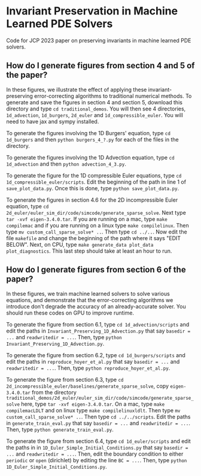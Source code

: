 # Invariant Preservation in Machine Learned PDE Solvers
Code for JCP 2023 paper on preserving invariants in machine learned PDE solvers.



## How do I generate figures from section 4 and 5 of the paper?

In these figures, we illustrate the effect of applying these invariant-preserving error-correcting algorithms to traditional numerical methods. To generate and save the figures in section 4 and section 5, download this directory and type `cd traditional_demos`. You will then see 4 directories, `1d_advection`, `1d_burgers`, `2d_euler` and `1d_compressible_euler`. You will need to have jax and sympy installed.

To generate the figures involving the 1D Burgers' equation, type `cd 1d_burgers` and then `python burgers_4_?.py` for each of the files in the directory. 

To generate the figures involving the 1D Advection equation, type `cd 1d_advection` and then `python advection_4_3.py`.

To generate the figure for the 1D compressible Euler equations, type `cd 1d_compressible_euler/scripts`. Edit the beginning of the path in line 1 of `save_plot_data.py`. Once this is done, type `python save_plot_data.py`.

To generate the figures in section 4.6 for the 2D incompressible Euler equation, type `cd 2d_euler/euler_sim_dir/code/simcode/generate_sparse_solve`. Next type `tar -xvf eigen-3.4.0.tar`. If you are running on a mac, type `make compilemac` and if you are running on a linux type `make compilelinux`. Then type `mv custom_call_sparse_solve* ..`. Then type `cd ../..`. Now edit the file `makefile` and change the beginning of the path where it says "EDIT BELOW". Next, on CPU, type `make generate_data plot_data plot_diagnostics`. This last step should take at least an hour to run.

## How do I generate figures from section 6 of the paper?

In these figures, we train machine learned solvers to solve various equations, and demonstrate that the error-correcting algorithms we introduce don't degrade the accuracy of an already-accurate solver. You should run these codes on GPU to improve runtime.

To generate the figure from section 6.1, type `cd 1d_advection/scripts` and edit the paths in `Invariant_Preserving_1D_Advection.py` that say `basedir = ...` and `readwritedir = ...`. Then, type `python Invariant_Preserving_1D_Advection.py`.

To generate the figure from section 6.2, type `cd 1d_burgers/scripts` and edit the paths in `reproduce_hoyer_et_al.py` that say `basedir = ...` and `readwritedir = ...`. Then, type `python reproduce_hoyer_et_al.py`.

To generate the figure from section 6.3, type `cd 2d_incompressible_euler/baselines/generate_sparse_solve`, copy `eigen-3.4.0.tar` from the directory `traditional_demos/2d_euler/euler_sim_dir/code/simcode/generate_sparse_solve` here, type `tar -xvf eigen-3.4.0.tar`. On a mac, type `make compilemacLDLT` and on linux type `make compilelinuxldlt`. Then type `mv custom_call_sparse_solve* ..`. Then type `cd ../../scripts`. Edit the paths in `generate_train_eval.py` that say `basedir = ...` and `readwritedir = ...`. Then, type `python generate_train_eval.py`. 

To generate the figure from section 6.4, type `cd 1d_euler/scripts` and edit the paths in in `1D_Euler_Simple_Initial_Conditions.py` that say `basedir = ...` and `readwritedir = ...`. Then, edit the boundary condition to either `periodic` or `open` (dirichlet) by editing the line `BC = ...`. Then, type `python 1D_Euler_Simple_Initial_Conditions.py`.